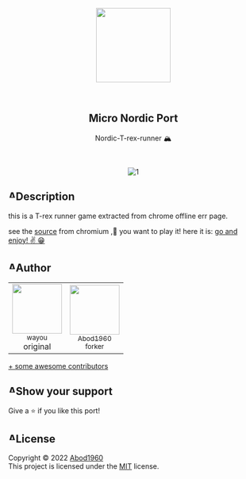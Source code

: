 <p align="center">
    <img src="https://i.imgur.com/xDQfTqK.png" width = 150rem/>
</p>
<br>
<h2 align="center"> <b>Micro Nordic Port</b> </h2>
<p align="center">Nordic-T-rex-runner 🏔
</p>

<br>
<div align="center">
  
![1](https://github.com/Abod1960/Nordic-T-rex-runner/blob/2e452e6a3e957960bd7644ccf4d45f25ce858899/assets/nord%20theme%20preview.gif)

</div>

<h2 style="display: flex; flex-direction: row; justify-content: start;"> <img width="15px" alt="Abod1960" src="https://i.imgur.com/9dexckH.png"> Description</h2>

this is a T-rex runner game extracted from chrome offline err page.

see the [source](https://cs.chromium.org/chromium/src/components/neterror/resources/offline.js?q=t-rex+package:%5Echromium$&dr=C&l=7) from chromium
,💠 you want to play it!
here it is:
[go and enjoy! :v: :grin:  ](https://abod1960.github.io/Nordic-T-rex-runner/)
  
<h2 style="display: flex; flex-direction: row; justify-content: start;"> <img width="15px" alt="Abod1960" src="https://i.imgur.com/89PM7QC.png"> Author</h2>
<table>
  <tr>
    <td align="center"><a href="https://github.com/wayou"><img src="https://avatars.githubusercontent.com/u/3783096?v=4" width="100px;" alt=""/><br /><sub>wayou</sub></a><br />original</td>
    <td align="center"><a href="https://abod1960.github.io/My-Website/?i=1"><img src="https://avatars.githubusercontent.com/u/79435005?v=4" width="100px;" alt=""/><br /><sub>Abod1960</sub></a><br /><small>forker</small></td>
  </tr>
</table>

[+ some awesome contributors](https://github.com/Micro-Nordic/Nordic-T-rex-runner/graphs/contributors)

<h2 style="display: flex; flex-direction: row; justify-content: start;"> <img width="15px" alt="Abod1960" src="https://i.imgur.com/zaTDMta.png"> Show your support</h2>

Give a ⭐️ if you like this port!
  
<h2 style="display: flex; flex-direction: row; justify-content: start;"> <img width="15px" alt="Abod1960" src="https://i.imgur.com/oUWxDRu.png"> License</h2>

Copyright © 2022 [Abod1960](https://github.com/Abod1960)<br>
This project is licensed under the [MIT](https://github.com/Micro-Nordic/Nord-Circular-Calendar-Clock-Display/blob/main/LICENSE) license.<br>

